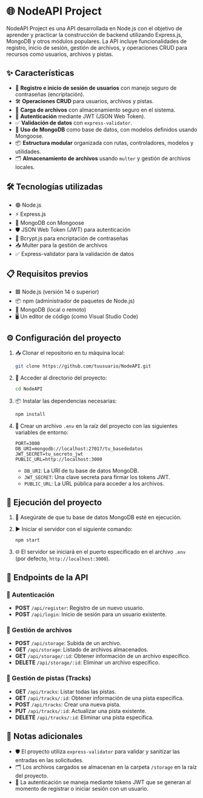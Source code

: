 # 🌐 NodeAPI Project

NodeAPI Project es una API desarrollada en Node.js con el objetivo de aprender y practicar la construcción de backend utilizando Express.js, MongoDB y otros módulos populares. La API incluye funcionalidades de registro, inicio de sesión, gestión de archivos, y operaciones CRUD para recursos como usuarios, archivos y pistas.

## ✨ Características

- 🔐 **Registro e inicio de sesión de usuarios** con manejo seguro de contraseñas (encriptación).
- 🛠️ **Operaciones CRUD** para usuarios, archivos y pistas.
- 📂 **Carga de archivos** con almacenamiento seguro en el sistema.
- 🔑 **Autenticación** mediante JWT (JSON Web Token).
- ✅ **Validación de datos** con `express-validator`.
- 💾 **Uso de MongoDB** como base de datos, con modelos definidos usando Mongoose.
- 📦 **Estructura modular** organizada con rutas, controladores, modelos y utilidades.
- 🗂️ **Almacenamiento de archivos** usando `multer` y gestión de archivos locales.

## 🛠️ Tecnologías utilizadas

- 🟢 Node.js
- ⚡ Express.js
- 🍃 MongoDB con Mongoose
- 🛡️ JSON Web Token (JWT) para autenticación
- 🔑 Bcrypt.js para encriptación de contraseñas
- 📥 Multer para la gestión de archivos
- ✅ Express-validator para la validación de datos

## 📋 Requisitos previos

- 🟩 Node.js (versión 14 o superior)
- 📦 npm (administrador de paquetes de Node.js)
- 🍃 MongoDB (local o remoto)
- 🖥️ Un editor de código (como Visual Studio Code)

## ⚙️ Configuración del proyecto

1. 📥 Clonar el repositorio en tu máquina local:

    ```bash
    git clone https://github.com/tuusuario/NodeAPI.git
    ```

2. 📂 Acceder al directorio del proyecto:

    ```bash
    cd NodeAPI
    ```

3. 📦 Instalar las dependencias necesarias:

    ```bash
    npm install
    ```

4. 📝 Crear un archivo `.env` en la raíz del proyecto con las siguientes variables de entorno:

    ```env
    PORT=3000
    DB_URI=mongodb://localhost:27017/tu_basededatos
    JWT_SECRET=tu_secreto_jwt
    PUBLIC_URL=http://localhost:3000
    ```

    - `DB_URI`: La URI de tu base de datos MongoDB.
    - `JWT_SECRET`: Una clave secreta para firmar los tokens JWT.
    - `PUBLIC_URL`: La URL pública para acceder a los archivos.

## 🚀 Ejecución del proyecto

1. 🍃 Asegúrate de que tu base de datos MongoDB esté en ejecución.

2. ▶️ Iniciar el servidor con el siguiente comando:

    ```bash
    npm start
    ```

3. 🌐 El servidor se iniciará en el puerto especificado en el archivo `.env` (por defecto, `http://localhost:3000`).

## 🔌 Endpoints de la API

### 🔑 Autenticación

- **POST** `/api/register`: Registro de un nuevo usuario.
- **POST** `/api/login`: Inicio de sesión para un usuario existente.

### 📂 Gestión de archivos

- **POST** `/api/storage`: Subida de un archivo.
- **GET** `/api/storage`: Listado de archivos almacenados.
- **GET** `/api/storage/:id`: Obtener información de un archivo específico.
- **DELETE** `/api/storage/:id`: Eliminar un archivo específico.

### 🎵 Gestión de pistas (Tracks)

- **GET** `/api/tracks`: Listar todas las pistas.
- **GET** `/api/tracks/:id`: Obtener información de una pista específica.
- **POST** `/api/tracks`: Crear una nueva pista.
- **PUT** `/api/tracks/:id`: Actualizar una pista existente.
- **DELETE** `/api/tracks/:id`: Eliminar una pista específica.

## 📝 Notas adicionales

- 🛡️ El proyecto utiliza `express-validator` para validar y sanitizar las entradas en las solicitudes.
- 🗂️ Los archivos cargados se almacenan en la carpeta `/storage` en la raíz del proyecto.
- 🔑 La autenticación se maneja mediante tokens JWT que se generan al momento de registrar o iniciar sesión con un usuario.


